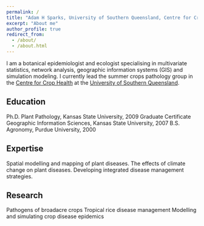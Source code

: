 ```yaml
---
permalink: /
title: "Adam H Sparks, University of Southern Queensland, Centre for Crop Health"
excerpt: "About me"
author_profile: true
redirect_from:
  - /about/
  - /about.html
---
```


I am a botanical epidemiologist and ecologist specialising in multivariate statistics, network analysis, geographic information systems (GIS) and simulation modeling. I currently lead the summer crops pathology group in the [Centre for Crop Health]("https://www.usq.edu.au/research/research-at-usq/institutes-centres/cch") at the [University of Southern Queensland]("https://www.usq.edu.au").

Education
------

Ph.D. Plant Pathology, Kansas State University, 2009
Graduate Certificate Geographic Information Sciences, Kansas State University, 2007
B.S. Agronomy, Purdue University, 2000

Expertise
------

Spatial modelling and mapping of plant diseases. The effects of climate change on plant diseases. Developing integrated disease management strategies.

Research
------

Pathogens of broadacre crops
Tropical rice disease management
Modelling and simulating crop disease epidemics
